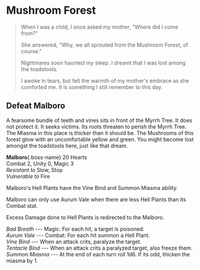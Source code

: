 # Mushroom Forest

> When I was a child, I once asked my mother, "Where did I come from?"
>
> She answered, "Why, we all sprouted from the Mushroom Forest, of course."
>
> Nightmares soon haunted my sleep. I dreamt that I was lost among the toadstools.
>
> I awoke in tears, but felt the warmth of my mother's embrace as she comforted me. It is something I still remember to this day.

## Defeat Malboro

A fearsome bundle of teeth and vines sits in front of the Myrrh Tree. It does not protect it. It seeks victims. Its roots threaten to perish the Myrrh Tree. The Miasma in this place is thicker than it should be. The Mushrooms of this forest glow with an uncomfortable yellow and green. You might become lost amongst the toadstools here, just like that dream.

<div class="boss-monster" markdown>

**Malboro**{.boss-name} 20 Hearts  
Combat 2, Unity 0, Magic 3  
_Resistant to_ Slow, Stop  
_Vulnerable to_ Fire

Malboro's Hell Plants have the Vine Bind and Summon Miasma ability.

Malboro can only use Aurum Vale when there are less Hell Plants than its Combat stat.

Excess Damage done to Hell Plants is redirected to the Malboro.

_Bad Breath_ --- Magic: For each hit, a target is poisoned.  
_Aurum Vale_ --- Combat: For each hit summon a Hell Plant.  
_Vine Bind_ --- When an attack crits, paralyze the target.  
_Tentacle Bind_ --- When an attack crits a paralyzed target, also freeze them.  
_Summon Miasma_ --- At the end of each turn roll 1d6. If its odd, thicken the miasma by 1.

</div>
